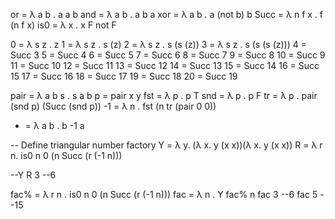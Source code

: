 or = λ a b . a a b
and = λ a b . a b a
xor = λ a b . a (not b) b
Succ = λ n f x . f (n f x)
is0 = λ x . x F not F

0 = λ s z . z
1 = λ s z . s (z)
2 = λ s z . s (s (z))
3 = λ s z . s (s (s (z)))
4 = Succ 3
5 = Succ 4
6 = Succ 5
7 = Succ 6
8 = Succ 7
9 = Succ 8
10 = Succ 9
11 = Succ 10
12 = Succ 11
13 = Succ 12
14 = Succ 13
15 = Succ 14
16 = Succ 15
17 = Succ 16
18 = Succ 17
19 = Succ 18
20 = Succ 19

pair = λ a b s . s a b
p = pair x y
fst = λ p . p T
snd = λ p . p F
tr = λ p . pair (snd p) (Succ (snd p))
-1 = λ n . fst (n tr (pair 0 0))

- = λ a b . b -1 a

-- Define triangular number factory
Y = λ y. (λ x. y (x x))(λ x. y (x x))
R = λ r n. is0 n 0 (n Succ (r (-1 n)))

--Y R 3 --6

fac% = λ r n . is0 n 0 (n Succ (r (-1 n)))
fac = λ n . Y fac% n
fac 3 --6
fac 5 --15